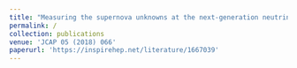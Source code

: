 ```yaml
---
title: "Measuring the supernova unknowns at the next-generation neutrino telescopes through the diffuse neutrino background"
permalink: /
collection: publications
venue: 'JCAP 05 (2018) 066'
paperurl: 'https://inspirehep.net/literature/1667039'
---
```


